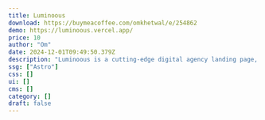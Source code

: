 ```yaml
---
title: Luminoous
download: https://buymeacoffee.com/omkhetwal/e/254862
demo: https://luminoous.vercel.app/
price: 10
author: "Om"
date: 2024-12-01T09:49:50.379Z
description: "Luminoous is a cutting-edge digital agency landing page, it takes full advantage of Astro's powerful features, such as automatic code splitting, lazy loading, and optimized asset handling."
ssg: ["Astro"]
css: []
ui: []
cms: []
category: []
draft: false
---
```

